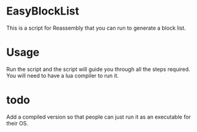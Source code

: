 # EasyBlockList
This is a script for Reassembly that you can run to generate a block list.
# Usage
Run the script and the script will guide you through all the steps required. You will need to have a lua compiler to run it.
# todo
Add a compiled version so that people can just run it as an executable for their OS.
